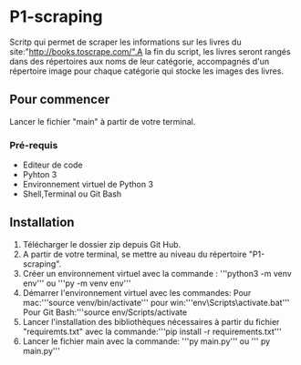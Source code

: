 # P1-scraping

Scritp qui permet de scraper les informations sur les livres du site:"http://books.toscrape.com/".A la fin du script, les livres seront rangés dans des répertoires aux noms de leur catégorie, accompagnés d'un répertoire image pour chaque catégorie qui stocke les images des livres.

## Pour commencer

Lancer le fichier "main" à partir de votre terminal.

### Pré-requis

* Editeur de code
* Pyhton 3
* Environnement virtuel de Python 3
* Shell,Terminal ou Git Bash

## Installation

1. Télécharger le dossier zip depuis Git Hub.
1. A partir de votre terminal, se mettre au niveau du répertoire "P1-scraping".
1. Créer un environnement virtuel avec la commande :
   '''python3 -m venv env''' ou '''py -m venv env'''
1. Démarrer l'environnement virtuel avec les commandes:
   Pour mac:'''source venv/bin/activate'''
   pour win:'''env\Scripts\activate.bat'''
   Pour Git Bash:'''source env/Scripts/activate
1. Lancer l'installation des bibliothèques nécessaires à partir du fichier "requiremts.txt" avec la commande:'''pip install -r requirements.txt'''
1. Lancer le fichier main avec la commande: '''py main.py''' ou ''' py main.py'''  